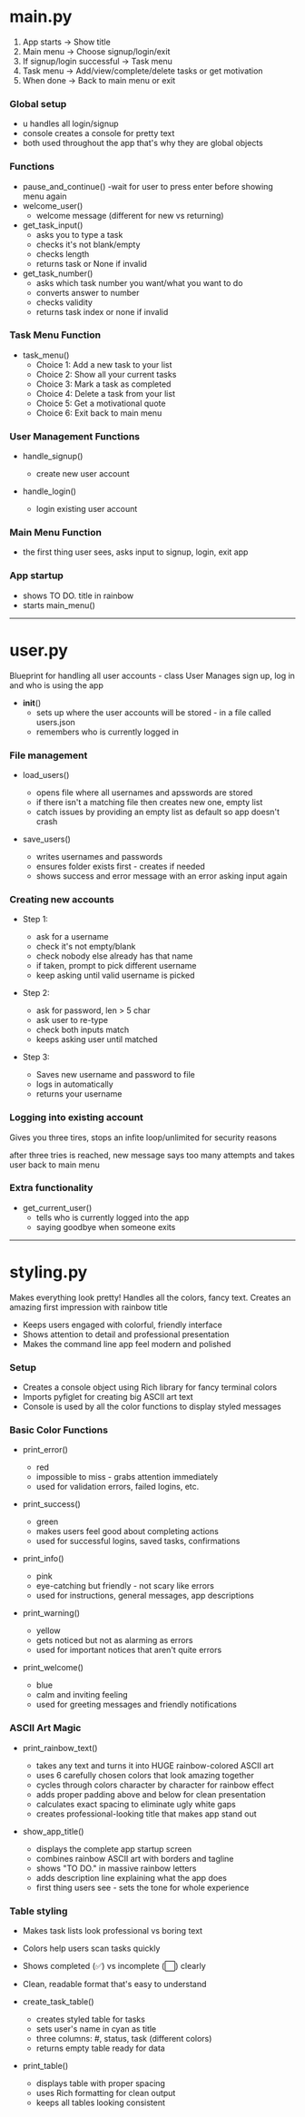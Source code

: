 # main.py

1. App starts → Show title
2. Main menu → Choose signup/login/exit
3. If signup/login successful → Task menu
4. Task menu → Add/view/complete/delete tasks or get motivation
5. When done → Back to main menu or exit

### Global setup
- u handles all login/signup
- console creates a console for pretty text
- both used throughout the app that's why they are global objects

### Functions

- pause_and_continue()
    -wait for user to press enter before showing menu again
- welcome_user()
    - welcome message (different for new vs returning)
- get_task_input()
    - asks you to type a task
    - checks it's not blank/empty
    - checks length
    - returns task or None if invalid
- get_task_number()
    - asks which task number you want/what you want to do
    - converts answer to number
    - checks validity
    - returns task index or none if invalid

### Task Menu Function

- task_menu()
    - Choice 1: Add a new task to your list
    - Choice 2: Show all your current tasks
    - Choice 3: Mark a task as completed
    - Choice 4: Delete a task from your list
    - Choice 5: Get a motivational quote
    - Choice 6: Exit back to main menu

### User Management Functions

- handle_signup()
    - create new user account

- handle_login()
    - login existing user account

### Main Menu Function

- the first thing user sees, asks input to signup, login, exit app

### App startup

- shows TO DO. title in rainbow
- starts main_menu()

<hr>

# user.py

Blueprint for handling all user accounts - class User
Manages sign up, log in and who is using the app

- __init__()
    - sets up where the user accounts will be stored - in a file called users.json
    - remembers who is currently logged in

### File management
- load_users()
    - opens file where all usernames and apsswords are stored
    - if there isn't a matching file then creates new one, empty list
    - catch issues by providing an empty list as default so app doesn't crash

- save_users()
    - writes usernames and passwords
    - ensures folder exists first - creates if needed
    - shows success and error message with an error asking input again

### Creating new accounts
- Step 1:
    - ask for a username
    - check it's not empty/blank
    - check nobody else already has that name
    - if taken, prompt to pick different username
    - keep asking until valid username is picked

- Step 2:
    - ask for password, len > 5 char
    - ask user to re-type
    - check both inputs match
    - keeps asking user until matched

- Step 3:
    - Saves new username and password to file
    - logs in automatically
    - returns your username

### Logging into existing account

Gives you three tires, stops an infite loop/unlimited for security reasons

after three tries is reached, new message says too many attempts and takes user back to main menu

### Extra functionality

- get_current_user()
    - tells who is currently logged into the app
    - saying goodbye when someone exits

<hr>

# styling.py
Makes everything look pretty! Handles all the colors, fancy text.
Creates an amazing first impression with rainbow title
- Keeps users engaged with colorful, friendly interface
- Shows attention to detail and professional presentation
- Makes the command line app feel modern and polished

### Setup
- Creates a console object using Rich library for fancy terminal colors
- Imports pyfiglet for creating big ASCII art text
- Console is used by all the color functions to display styled messages

### Basic Color Functions

- print_error()
    - red
    - impossible to miss - grabs attention immediately
    - used for validation errors, failed logins, etc.

- print_success()
    - green
    - makes users feel good about completing actions
    - used for successful logins, saved tasks, confirmations

- print_info()
    - pink
    - eye-catching but friendly - not scary like errors
    - used for instructions, general messages, app descriptions

- print_warning()
    - yellow
    - gets noticed but not as alarming as errors
    - used for important notices that aren't quite errors

- print_welcome()
    - blue
    - calm and inviting feeling
    - used for greeting messages and friendly notifications

### ASCII Art Magic

- print_rainbow_text()
    - takes any text and turns it into HUGE rainbow-colored ASCII art
    - uses 6 carefully chosen colors that look amazing together
    - cycles through colors character by character for rainbow effect
    - adds proper padding above and below for clean presentation
    - calculates exact spacing to eliminate ugly white gaps
    - creates professional-looking title that makes app stand out

- show_app_title()
    - displays the complete app startup screen
    - combines rainbow ASCII art with borders and tagline
    - shows "TO DO." in massive rainbow letters
    - adds description line explaining what the app does
    - first thing users see - sets the tone for whole experience

### Table styling
- Makes task lists look professional vs boring text
- Colors help users scan tasks quickly  
- Shows completed (✅) vs incomplete (⬜) clearly
- Clean, readable format that's easy to understand

- create_task_table()
    - creates styled table for tasks
    - sets user's name in cyan as title
    - three columns: #, status, task (different colors)
    - returns empty table ready for data

- print_table()
    - displays table with proper spacing
    - uses Rich formatting for clean output
    - keeps all tables looking consistent



